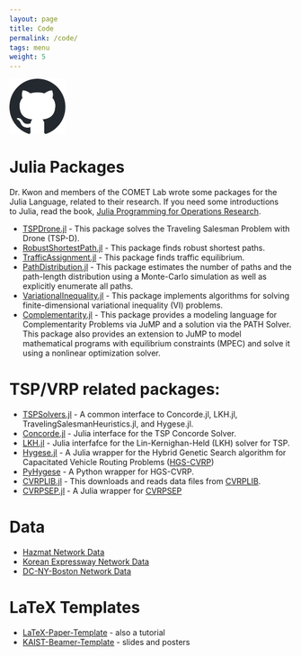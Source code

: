 ```yaml
---
layout: page
title: Code
permalink: /code/
tags: menu
weight: 5
---
```




<a href="https://github.com/kaist-comet"><img src="/images/github-mark.svg" width="100"></a>


# Julia Packages

Dr. Kwon and members of the COMET Lab wrote some packages for the Julia Language, related to their research.
If you need some introductions to Julia, read the book, [Julia Programming for Operations Research](https://www.chkwon.net/julia).

- [TSPDrone.jl](https://github.com/chkwon/TSPDrone.jl) - This package solves the Traveling Salesman Problem with Drone (TSP-D).
- [RobustShortestPath.jl](https://github.com/chkwon/RobustShortestPath.jl) - This package finds robust shortest paths.
- [TrafficAssignment.jl](https://github.com/chkwon/TrafficAssignment.jl) - This package finds traffic equilibrium.
- [PathDistribution.jl](https://github.com/chkwon/PathDistribution.jl) - This package estimates the number of paths and the path-length distribution using a Monte-Carlo simulation as well as explicitly enumerate all paths.
- [VariationalInequality.jl](https://github.com/chkwon/VariationalInequality.jl) - This package implements algorithms for solving finite-dimensional variational inequality (VI) problems.
- [Complementarity.jl](https://github.com/chkwon/Complementarity.jl) - This package provides a modeling language for Complementarity Problems via JuMP and a solution via the PATH Solver. This package also provides an extension to JuMP to model mathematical programs with equilibrium constraints (MPEC) and solve it using a nonlinear optimization solver.

# TSP/VRP related packages:
- [TSPSolvers.jl](https://github.com/chkwon/TSPSolvers.jl) - A common interface to Concorde.jl, LKH.jl, TravelingSalesmanHeuristics.jl, and Hygese.jl.
- [Concorde.jl](https://github.com/chkwon/Concorde.jl) - Julia interface for the TSP Concorde Solver. 
- [LKH.jl](https://github.com/chkwon/LKH.jl) - Julia interfafce for the Lin-Kernighan-Held (LKH) solver for TSP. 
- [Hygese.jl](https://github.com/chkwon/Hygese.jl) - A Julia wrapper for the Hybrid Genetic Search algorithm for Capacitated Vehicle Routing Problems ([HGS-CVRP](https://github.com/vidalt/HGS-CVRP)) 
- [PyHygese](https://github.com/chkwon/PyHygese) - A Python wrapper for HGS-CVRP.
- [CVRPLIB.jl](https://github.com/chkwon/CVRPLIB.jl) - This downloads and reads data files from [CVRPLIB](http://vrp.galgos.inf.puc-rio.br/index.php/en/). 
- [CVRPSEP.jl](https://github.com/chkwon/CVRPSEP.jl) - A Julia wrapper for [CVRPSEP](https://econ.au.dk/research/researcher-websites/jens-lysgaard/cvrpsep/)


# Data

- [Hazmat Network Data](https://github.com/kaist-comet/Hazmat-Network-Data)
- [Korean Expressway Network Data](https://github.com/kaist-comet/KoreanExpressway)
- [DC-NY-Boston Network Data](https://github.com/kaist-comet/DC-NY-BOS-Network-Data)

# LaTeX Templates

- [LaTeX-Paper-Template](https://github.com/kaist-comet/LaTeX-Paper-Template) - also a tutorial
- [KAIST-Beamer-Template](https://github.com/kaist-comet/KAIST-Beamer-Template) - slides and posters